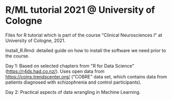 # R/ML tutorial 2021 @ University of Cologne

Files for R tutorial which is part of the course "Clinical Neurosciences I" at University of Cologne, 2021. 

Install_R.Rmd: detailed guide on how to install the software we need prior to the course.

Day 1: Based on selected chapters from "R for Data Science" (https://r4ds.had.co.nz/). Uses open data from https://coins.trendscenter.org/ ("COBRE" data set, which contains data from patients diagnosed with schizophrenia and control participants).

Day 2: Practical aspects of data wrangling in Machine Learning.

